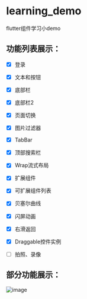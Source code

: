 # learning_demo

flutter组件学习小demo

## 功能列表展示：

- [x] 登录
- [x] 文本和按钮
- [x] 底部栏
- [x] 底部栏2
- [x] 页面切换
- [x] 图片过滤器
- [x] TabBar
- [x] 顶部搜索栏
- [x] Wrap流式布局
- [x] 扩展组件
- [x] 可扩展组件列表
- [x] 贝塞尔曲线
- [x] 闪屏动画
- [x] 右滑返回
- [x] Draggable控件实例
- [ ] 拍照、录像


## 部分功能展示：

![image]()
